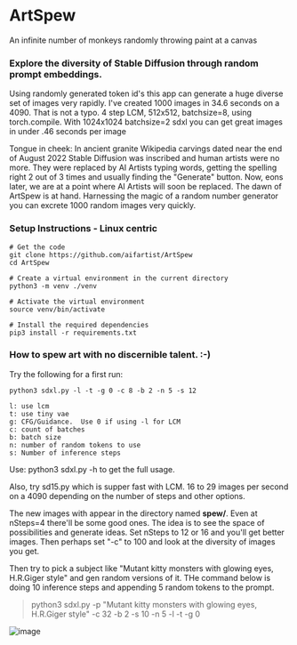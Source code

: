 # ArtSpew
An infinite number of monkeys randomly throwing paint at a canvas

### Explore the diversity of Stable Diffusion through random prompt embeddings.
Using randomly generated token id's this app can generate a huge diverse set of images very rapidly.  I've created 1000 images in 34.6 seconds on a 4090.  That is not a typo.  4 step LCM, 512x512, batchsize=8, using torch.compile.  With 1024x1024 batchsize=2 sdxl you can get great images in under .46 seconds per image

Tongue in cheek:
In ancient granite Wikipedia carvings dated near the end of August 2022 Stable Diffusion was inscribed and human artists were no more. They were replaced by AI Artists typing words, getting the spelling right 2 out of 3 times and usually finding the "Generate" button.  Now, eons later, we are at a point where AI Artists will soon be replaced.  The dawn of ArtSpew is at hand.  Harnessing the magic of a random number generator you can excrete 1000 random images very quickly.

### Setup Instructions - Linux centric
```
# Get the code
git clone https://github.com/aifartist/ArtSpew
cd ArtSpew

# Create a virtual environment in the current directory
python3 -m venv ./venv

# Activate the virtual environment
source venv/bin/activate

# Install the required dependencies
pip3 install -r requirements.txt
```
### How to spew art with no discernible talent.  :-)
Try the following for a first run:
```
python3 sdxl.py -l -t -g 0 -c 8 -b 2 -n 5 -s 12

l: use lcm
t: use tiny vae
g: CFG/Guidance.  Use 0 if using -l for LCM
c: count of batches
b: batch size
n: number of random tokens to use
s: Number of inference steps
```

Use:  python3 sdxl.py -h
to get the full usage.

Also, try sd15.py which is supper fast with LCM.  16 to 29 images per second on a 4090 depending on the number of steps and other options.

The new images with appear in the directory named **spew/**.  Even at nSteps=4 there'll be some good ones.  The idea is to see the space of possibilities and generate ideas.  Set nSteps to 12 or 16 and you'll get better images.  Then perhaps set "-c" to 100 and look at the diversity of images you get.

Then try to pick a subject like "Mutant kitty monsters with glowing eyes, H.R.Giger style" and gen random versions of it.  THe command below is doing 10 inference steps and appending 5 random tokens to the prompt.

> python3 sdxl.py -p "Mutant kitty monsters with glowing eyes, H.R.Giger style" -c 32 -b 2 -s 10 -n 5 -l -t -g 0

![image](https://github.com/aifartist/ArtSpew/assets/116415616/f80a5cd9-994f-4134-8e05-f735116bce53)
